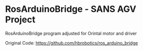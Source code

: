 # RosArduinoBridge - SANS AGV Project
RosArduinoBridge program adjusted for Orintal motor and driver 

Original Code: https://github.com/hbrobotics/ros_arduino_bridge